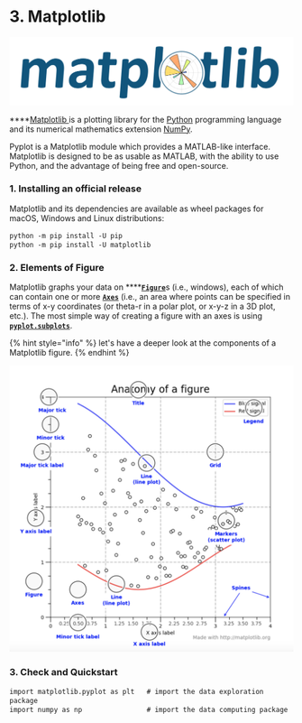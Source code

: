 # 3. Matplotlib

![](../.gitbook/assets/logo2_compressed%20%281%29.svg)

\*\*\*\*[Matplotlib ](https://matplotlib.org/tutorials/index.html)is a plotting library for the [Python](https://en.wikipedia.org/wiki/Python_%28programming_language%29) programming language and its numerical mathematics extension [NumPy](https://en.wikipedia.org/wiki/NumPy).  

Pyplot is a Matplotlib module which provides a MATLAB-like interface. Matplotlib is designed to be as usable as MATLAB, with the ability to use Python, and the advantage of being free and open-source.

### 1. Installing an official release

Matplotlib and its dependencies are available as wheel packages for macOS, Windows and Linux distributions:

```text
python -m pip install -U pip
python -m pip install -U matplotlib
```

### 

### 2. Elements of Figure

Matplotlib graphs your data on ****[**`Figure`**](https://matplotlib.org/api/_as_gen/matplotlib.figure.Figure.html#matplotlib.figure.Figure)s \(i.e., windows\), each of which can contain one or more [**`Axes`**](https://matplotlib.org/api/axes_api.html#matplotlib.axes.Axes) \(i.e., an area where points can be specified in terms of x-y coordinates \(or theta-r in a polar plot, or x-y-z in a 3D plot, etc.\). The most simple way of creating a figure with an axes is using [**`pyplot.subplots`**](https://matplotlib.org/api/_as_gen/matplotlib.pyplot.subplots.html#matplotlib.pyplot.subplots).

{% hint style="info" %}
let's have a deeper look at the components of a Matplotlib figure.
{% endhint %}

![ Anatomy of a figure](../.gitbook/assets/anatomy-of-figure.png)

### 3. Check and Quickstart

```text
import matplotlib.pyplot as plt   # import the data exploration package
import numpy as np                # import the data computing package
```

